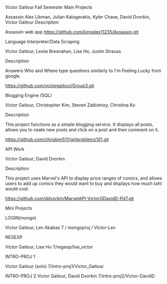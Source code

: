 
Victor Gaitour
Fall Semester
Main Projects

Assassin
Alex Libman, Julian Kalogerakis, Kyler Chase, David Dvorkin, Victor Gaitour
Description

Assassin web app
https://github.com/kingalex11235/Assassin.git 

Language Interpreter/Data Scraping

Victor Gaitour, Leslie Bresnahan, Lise Ho, Justin Strauss

Description

Answers Who and Where type questions similarly to I'm Feeling Lucky from google.

https://github.com/victorgaitour/Group3.git

Blogging Engine (SQL)

Victor Gaitour, Christopher Kim, Steven Zablotnoy, Christina Ko

Description

This project functions as a simple blogging service. It displays all posts, allows you to ceate new posts and click on a post and then comment on it.

https://github.com/chriskim511/girlproblemz101.git

API Work

Victor Gaitour, David Dvorkin

Description

This project uses Marvel's API to display price ranges of comics, and allows users to add up comics they would want to buy and displays how much taht would cost.

https://github.com/ddvorkin/MarvelAPI-VictorGDavidD-Pd7.git

Mini Projects

LOGIN(mongo)

Victor Gaitour, Lev Akabas
7 / mongoproj / Victor-Lev

REGEXP

Victor Gaitour, Lise Ho
7/regexp/lise_victor

INTRO-PROJ 1

Victor Gaitour (solo)
7/intro-proj1/Victor_Gaitour

INTRO-PROJ 2
Victor Gaitour, David Dvorkin
7/intro-proj2/Victor-DavidD
